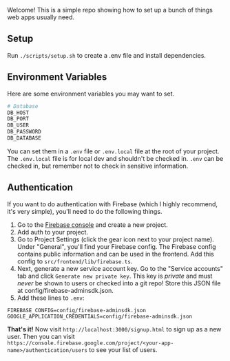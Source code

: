 Welcome! This is a simple repo showing how to set up a bunch of things web apps usually need.

## Setup

Run `./scripts/setup.sh` to create a .env file and install dependencies.

## Environment Variables

Here are some environment variables you may want to set.

```bash
# Database
DB_HOST
DB_PORT
DB_USER
DB_PASSWORD
DB_DATABASE
```

You can set them in a `.env` file or `.env.local` file at the root of your project. The `.env.local` file is for local dev and shouldn't be checked in. `.env` can be checked in, but remember not to check in sensitive information.

## Authentication
If you want to do authentication with Firebase (which I highly recommend, it's very simple), you'll need to do the following things.

1. Go to the [Firebase console](https://console.firebase.google.com) and create a new project.
2. Add auth to your project.
3. Go to Project Settings (click the gear icon next to your project name). Under "General", you'll find your Firebase config. The Firebase config contains public information and can be used in the frontend. Add this config to `src/frontend/lib/firebase.ts`. 
4. Next, generate a new service account key. Go to the "Service accounts" tab and click `Generate new private key`. This key is *private* and must *never* be shown to users or checked into a git repo! Store this JSON file at config/firebase-adminsdk.json.
5. Add these lines to `.env`:

```
FIREBASE_CONFIG=config/firebase-adminsdk.json
GOOGLE_APPLICATION_CREDENTIALS=config/firebase-adminsdk.json
```

**That's it!** Now visit `http://localhost:3000/signup.html` to sign up as a new user. Then you can visit `https://console.firebase.google.com/project/<your-app-name>/authentication/users` to see your list of users.